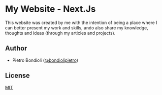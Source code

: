 # My Website - Next.Js

This website was created by me with the intention of being a place where I can better present my work and skills, ando also share my knowledge, thoughts and ideas (through my articles and projects).

## Author

-   Pietro Bondioli ([@bondiolipietro](https://github.com/bondiolipietro))

## License

[MIT](https://opensource.org/licenses/MIT)
